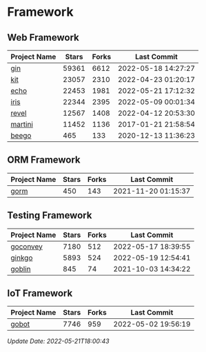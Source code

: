# Framework

## Web Framework
| Project Name | Stars | Forks | Last Commit |
| ------------ | ----- | ----- | ----------- |
| [gin](https://github.com/gin-gonic/gin) | 59361 | 6612 | 2022-05-18 14:27:27 |
| [kit](https://github.com/go-kit/kit) | 23057 | 2310 | 2022-04-23 01:20:17 |
| [echo](https://github.com/labstack/echo) | 22453 | 1981 | 2022-05-21 17:12:32 |
| [iris](https://github.com/kataras/iris) | 22344 | 2395 | 2022-05-09 00:01:34 |
| [revel](https://github.com/revel/revel) | 12567 | 1408 | 2022-04-12 20:53:30 |
| [martini](https://github.com/go-martini/martini) | 11452 | 1136 | 2017-01-21 21:58:54 |
| [beego](https://github.com/astaxie/beego) | 465 | 133 | 2020-12-13 11:36:23 |

## ORM Framework
| Project Name | Stars | Forks | Last Commit |
| ------------ | ----- | ----- | ----------- |
| [gorm](https://github.com/jinzhu/gorm) | 450 | 143 | 2021-11-20 01:15:37 |

## Testing Framework
| Project Name | Stars | Forks | Last Commit |
| ------------ | ----- | ----- | ----------- |
| [goconvey](https://github.com/smartystreets/goconvey) | 7180 | 512 | 2022-05-17 18:39:55 |
| [ginkgo](https://github.com/onsi/ginkgo) | 5893 | 524 | 2022-05-19 12:54:41 |
| [goblin](https://github.com/franela/goblin) | 845 | 74 | 2021-10-03 14:34:22 |

## IoT Framework
| Project Name | Stars | Forks | Last Commit |
| ------------ | ----- | ----- | ----------- |
| [gobot](https://github.com/hybridgroup/gobot) | 7746 | 959 | 2022-05-02 19:56:19 |

*Update Date: 2022-05-21T18:00:43*